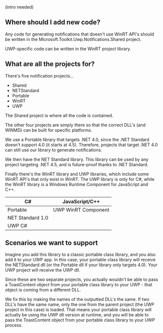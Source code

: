 (intro needed)

## Where should I add new code?
Any code for generating notifications that doesn't use WinRT API's should be written in the Microsoft.Toolkit.Uwp.Notifications.Shared project.

UWP-specific code can be written in the WinRT project library.

## What are all the projects for?
There's five notification projects...
 - Shared
 - NETStandard
 - Portable
 - WinRT
 - UWP

The Shared project is where all the code is contained.

The other four projects are simply there so that the correct DLL's (and WINMD) can be built for specific platforms.

We use a Portable library that targets .NET 4.0, since the .NET Standard doesn't support 4.0 (it starts at 4.5). Therefore, projects that target .NET 4.0 can still use our library to generate notifications.

We then have the NET Standard library. This library can be used by any project targeting .NET 4.5, and is future-proof thanks to .NET Standard.

Finally there's the WinRT library and UWP libraries, which include some WinRT API's that only exist in WinRT. The UWP library is only for C#, while the WinRT library is a Windows Runtime Component for JavaScript and C++.


C# | JavaScript/C++
-- | --------------
Portable | UWP WinRT Component
NET Standard 1.0 | 
UWP C# | 


## Scenarios we want to support

Imagine you add this library to a classic portable class library, and you also add it to your UWP app. In this case, your portable class library will receive the NETStandard dll (or the Portable dll if your library only targets 4.0). Your UWP project will receive the UWP dll.

Since these are two separate projects, you actually wouldn't be able to pass a ToastContent object from your portable class library to your UWP - that object is coming from a different DLL.

We fix this by making the names of the outputted DLL's the same. If two DLL's have the same name, only the one from the parent project (the UWP project in this case) is loaded. That means your portable class library will actually be using the UWP dll version at runtime, and you will be able to pass the ToastContent object from your portable class library to your UWP process.